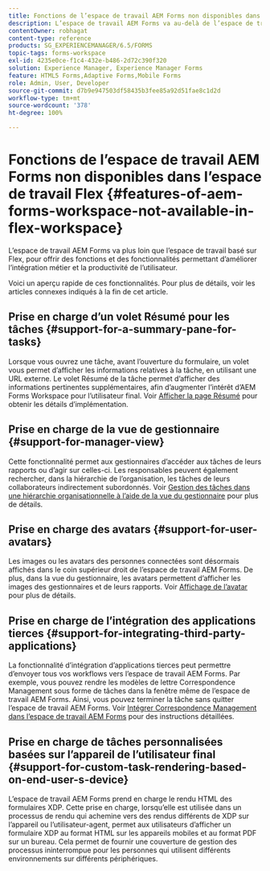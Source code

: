 ```yaml
---
title: Fonctions de l’espace de travail AEM Forms non disponibles dans l’espace de travail Flex
description: L’espace de travail AEM Forms va au-delà de l’espace de travail basé sur Flex. Découvrez leurs différences de caractéristiques et de fonctionnalités.
contentOwner: robhagat
content-type: reference
products: SG_EXPERIENCEMANAGER/6.5/FORMS
topic-tags: forms-workspace
exl-id: 4235e0ce-f1c4-432e-b486-2d72c390f320
solution: Experience Manager, Experience Manager Forms
feature: HTML5 Forms,Adaptive Forms,Mobile Forms
role: Admin, User, Developer
source-git-commit: d7b9e947503df58435b3fee85a92d51fae8c1d2d
workflow-type: tm+mt
source-wordcount: '378'
ht-degree: 100%

---
```


# Fonctions de l’espace de travail AEM Forms non disponibles dans l’espace de travail Flex {#features-of-aem-forms-workspace-not-available-in-flex-workspace}

L’espace de travail AEM Forms va plus loin que l’espace de travail basé sur Flex, pour offrir des fonctions et des fonctionnalités permettant d’améliorer l’intégration métier et la productivité de l’utilisateur.

Voici un aperçu rapide de ces fonctionnalités. Pour plus de détails, voir les articles connexes indiqués à la fin de cet article.

## Prise en charge d’un volet Résumé pour les tâches {#support-for-a-summary-pane-for-tasks}

Lorsque vous ouvrez une tâche, avant l’ouverture du formulaire, un volet vous permet d’afficher les informations relatives à la tâche, en utilisant une URL externe. Le volet Résumé de la tâche permet d’afficher des informations pertinentes supplémentaires, afin d’augmenter l’intérêt d’AEM Forms Workspace pour l’utilisateur final. Voir [Afficher la page Résumé](/help/forms/using/displaying-information-task-summary-pane.md) pour obtenir les détails d’implémentation.

## Prise en charge de la vue de gestionnaire {#support-for-manager-view}

Cette fonctionnalité permet aux gestionnaires d’accéder aux tâches de leurs rapports ou d’agir sur celles-ci. Les responsables peuvent également rechercher, dans la hiérarchie de l’organisation, les tâches de leurs collaborateurs indirectement subordonnés. Voir [Gestion des tâches dans une hiérarchie organisationnelle à l’aide de la vue du gestionnaire](/help/forms/using/tasks-organizational-hierarchy-using-manager.md) pour plus de détails.

## Prise en charge des avatars {#support-for-user-avatars}

Les images ou les avatars des personnes connectées sont désormais affichés dans le coin supérieur droit de l’espace de travail AEM Forms. De plus, dans la vue du gestionnaire, les avatars permettent d’afficher les images des gestionnaires et de leurs rapports. Voir [Affichage de l’avatar](/help/forms/using/displaying-user-avatar.md) pour plus de détails.

## Prise en charge de l’intégration des applications tierces {#support-for-integrating-third-party-applications}

La fonctionnalité d’intégration d’applications tierces peut permettre d’envoyer tous vos workflows vers l’espace de travail AEM Forms. Par exemple, vous pouvez rendre les modèles de lettre Correspondence Management sous forme de tâches dans la fenêtre même de l’espace de travail AEM Forms. Ainsi, vous pouvez terminer la tâche sans quitter l’espace de travail AEM Forms. Voir [Intégrer Correspondence Management dans l’espace de travail AEM Forms](/help/forms/using/integrating-correspondence-management-html-workspace.md) pour des instructions détaillées.

## Prise en charge de tâches personnalisées basées sur l’appareil de l’utilisateur final {#support-for-custom-task-rendering-based-on-end-user-s-device}

L’espace de travail AEM Forms prend en charge le rendu HTML des formulaires XDP. Cette prise en charge, lorsqu’elle est utilisée dans un processus de rendu qui achemine vers des rendus différents de XDP sur l’appareil ou l’utilisateur-agent, permet aux utilisateurs d’afficher un formulaire XDP au format HTML sur les appareils mobiles et au format PDF sur un bureau. Cela permet de fournir une couverture de gestion des processus ininterrompue pour les personnes qui utilisent différents environnements sur différents périphériques.
